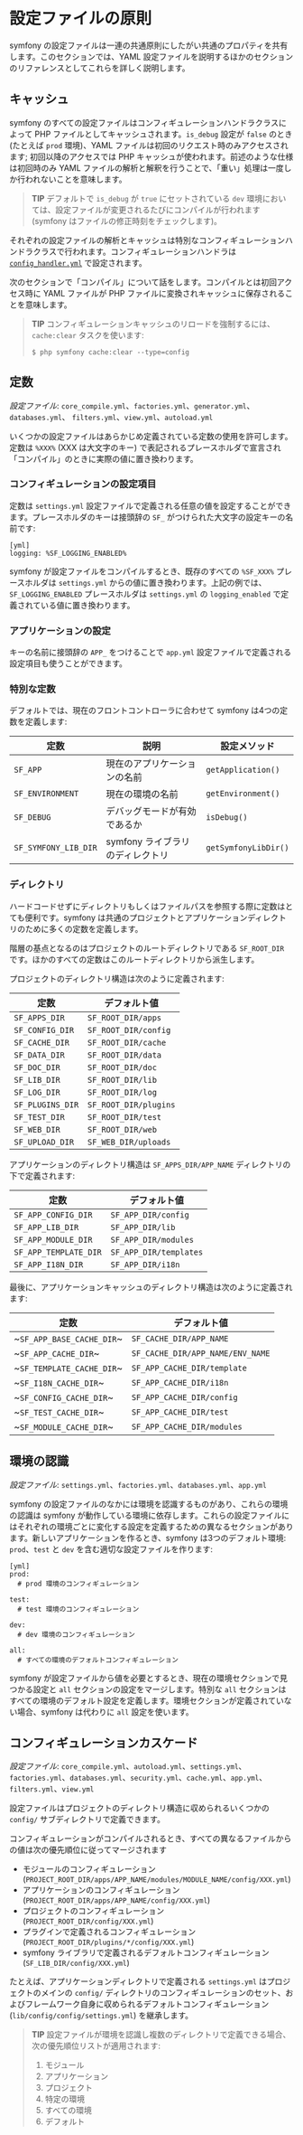 設定ファイルの原則
===================

symfony の設定ファイルは一連の共通原則にしたがい共通のプロパティを共有します。このセクションでは、YAML 設定ファイルを説明するほかのセクションのリファレンスとしてこれらを詳しく説明します。

キャッシュ
----------

symfony のすべての設定ファイルはコンフィギュレーションハンドラクラスによって PHP ファイルとしてキャッシュされます。`is_debug` 設定が `false` のとき (たとえば `prod` 環境)、YAML ファイルは初回のリクエスト時のみアクセスされます; 初回以降のアクセスでは PHP キャッシュが使われます。前述のような仕様は初回時のみ YAML ファイルの解析と解釈を行うことで、「重い」処理は一度しか行われないことを意味します。

>**TIP**
>デフォルトで `is_debug` が `true` にセットされている `dev` 環境においては、設定ファイルが変更されるたびにコンパイルが行われます (symfony はファイルの修正時刻をチェックします)。

それぞれの設定ファイルの解析とキャッシュは特別なコンフィギュレーションハンドラクラスで行われます。コンフィギュレーションハンドラは [`config_handler.yml`](#chapter_14_config_handlers_yml) で設定されます。

次のセクションで「コンパイル」について話をします。コンパイルとは初回アクセス時に YAML ファイルが PHP ファイルに変換されキャッシュに保存されることを意味します。

>**TIP**
>コンフィギュレーションキャッシュのリロードを強制するには、`cache:clear` タスクを使います:
>
>     $ php symfony cache:clear --type=config

定数
----

*設定ファイル*:
`core_compile.yml`、`factories.yml`、`generator.yml`、`databases.yml`、
`filters.yml`、`view.yml`、`autoload.yml`

いくつかの設定ファイルはあらかじめ定義されている定数の使用を許可します。定数は `%XXX%` (XXX は大文字のキー) で表記されるプレースホルダで宣言され「コンパイル」のときに実際の値に置き換わります。

### コンフィギュレーションの設定項目

定数は `settings.yml` 設定ファイルで定義される任意の値を設定することができます。プレースホルダのキーは接頭辞の `SF_` がつけられた大文字の設定キーの名前です:

    [yml]
    logging: %SF_LOGGING_ENABLED%

symfony が設定ファイルをコンパイルするとき、既存のすべての `%SF_XXX%` プレースホルダは `settings.yml` からの値に置き換わります。上記の例では、`SF_LOGGING_ENABLED` プレースホルダは `settings.yml` の `logging_enabled` で定義されている値に置き換わります。

### アプリケーションの設定

キーの名前に接頭辞の `APP_` をつけることで `app.yml` 設定ファイルで定義される設定項目も使うことができます。

### 特別な定数

デフォルトでは、現在のフロントコントローラに合わせて symfony は4つの定数を定義します:

 | 定数                 | 説明                             | 設定メソッド         |
 | -------------------- | -------------------------------- | -------------------- |
 | `SF_APP`             | 現在のアプリケーションの名前      | `getApplication()`   |
 | `SF_ENVIRONMENT`     | 現在の環境の名前                  | `getEnvironment()`   |
 | `SF_DEBUG`           | デバッグモードが有効であるか      | `isDebug()`          |
 | `SF_SYMFONY_LIB_DIR` | symfony ライブラリのディレクトリ  | `getSymfonyLibDir()` |

### ディレクトリ

ハードコードせずにディレクトリもしくはファイルパスを参照する際に定数はとても便利です。symfony は共通のプロジェクトとアプリケーションディレクトリのために多くの定数を定義します。

階層の基点となるのはプロジェクトのルートディレクトリである `SF_ROOT_DIR` です。ほかのすべての定数はこのルートディレクトリから派生します。

プロジェクトのディレクトリ構造は次のように定義されます:

 | 定数             | デフォルト値          |
 | ---------------- | -------------------- |
 | `SF_APPS_DIR`    | `SF_ROOT_DIR/apps`   |
 | `SF_CONFIG_DIR`  | `SF_ROOT_DIR/config` |
 | `SF_CACHE_DIR`   | `SF_ROOT_DIR/cache`  |
 | `SF_DATA_DIR`    | `SF_ROOT_DIR/data`   |
 | `SF_DOC_DIR`     | `SF_ROOT_DIR/doc`    |
 | `SF_LIB_DIR`     | `SF_ROOT_DIR/lib`    |
 | `SF_LOG_DIR`     | `SF_ROOT_DIR/log`    |
 | `SF_PLUGINS_DIR` | `SF_ROOT_DIR/plugins`|
 | `SF_TEST_DIR`    | `SF_ROOT_DIR/test`   |
 | `SF_WEB_DIR`     | `SF_ROOT_DIR/web`    |
 | `SF_UPLOAD_DIR`  | `SF_WEB_DIR/uploads` |

アプリケーションのディレクトリ構造は `SF_APPS_DIR/APP_NAME` ディレクトリの下で定義されます:

 | 定数                  | デフォルト値           |
 | --------------------- | ---------------------- |
 | `SF_APP_CONFIG_DIR`   | `SF_APP_DIR/config`    |
 | `SF_APP_LIB_DIR`      | `SF_APP_DIR/lib`       |
 | `SF_APP_MODULE_DIR`   | `SF_APP_DIR/modules`   |
 | `SF_APP_TEMPLATE_DIR` | `SF_APP_DIR/templates` |
 | `SF_APP_I18N_DIR`     | `SF_APP_DIR/i18n`      |

最後に、アプリケーションキャッシュのディレクトリ構造は次のように定義されます:

 | 定数                    | デフォルト値                     |
 | ------------------------- | -------------------------------- |
 | ~`SF_APP_BASE_CACHE_DIR`~ | `SF_CACHE_DIR/APP_NAME`          |
 | ~`SF_APP_CACHE_DIR`~      | `SF_CACHE_DIR/APP_NAME/ENV_NAME` |
 | ~`SF_TEMPLATE_CACHE_DIR`~ | `SF_APP_CACHE_DIR/template`      |
 | ~`SF_I18N_CACHE_DIR`~     | `SF_APP_CACHE_DIR/i18n`          |
 | ~`SF_CONFIG_CACHE_DIR`~   | `SF_APP_CACHE_DIR/config`        |
 | ~`SF_TEST_CACHE_DIR`~     | `SF_APP_CACHE_DIR/test`          |
 | ~`SF_MODULE_CACHE_DIR`~   | `SF_APP_CACHE_DIR/modules`       |

環境の認識
----------

*設定ファイル*: `settings.yml`、`factories.yml`、`databases.yml`、`app.yml`

symfony の設定ファイルのなかには環境を認識するものがあり、これらの環境の認識は symfony が動作している環境に依存します。これらの設定ファイルにはそれぞれの環境ごとに変化する設定を定義するための異なるセクションがあります。新しいアプリケーションを作るとき、symfony は3つのデフォルト環境: `prod`、`test` と `dev` を含む適切な設定ファイルを作ります:

    [yml]
    prod:
      # prod 環境のコンフィギュレーション

    test:
      # test 環境のコンフィギュレーション

    dev:
      # dev 環境のコンフィギュレーション

    all:
      # すべての環境のデフォルトコンフィギュレーション

symfony が設定ファイルから値を必要とするとき、現在の環境セクションで見つかる設定と `all` セクションの設定をマージします。特別な `all` セクションはすべての環境のデフォルト設定を定義します。環境セクションが定義されていない場合、symfony は代わりに `all` 設定を使います。

コンフィギュレーションカスケード
--------------------------------

*設定ファイル*: `core_compile.yml`、`autoload.yml`、`settings.yml`、`factories.yml`、`databases.yml`、`security.yml`、`cache.yml`、`app.yml`、`filters.yml`、`view.yml`

設定ファイルはプロジェクトのディレクトリ構造に収められるいくつかの `config/` サブディレクトリで定義できます。

コンフィギュレーションがコンパイルされるとき、すべての異なるファイルからの値は次の優先順位に従ってマージされます

  * モジュールのコンフィギュレーション (`PROJECT_ROOT_DIR/apps/APP_NAME/modules/MODULE_NAME/config/XXX.yml`)
  * アプリケーションのコンフィギュレーション (`PROJECT_ROOT_DIR/apps/APP_NAME/config/XXX.yml`)
  * プロジェクトのコンフィギュレーション (`PROJECT_ROOT_DIR/config/XXX.yml`)
  * プラグインで定義されるコンフィギュレーション (`PROJECT_ROOT_DIR/plugins/*/config/XXX.yml`)
  * symfony ライブラリで定義されるデフォルトコンフィギュレーション (`SF_LIB_DIR/config/XXX.yml`)

たとえば、アプリケーションディレクトリで定義される `settings.yml` はプロジェクトのメインの `config/` ディレクトリのコンフィギュレーションのセット、およびフレームワーク自身に収められるデフォルトコンフィギュレーション (`lib/config/config/settings.yml`) を継承します。

>**TIP**
>設定ファイルが環境を認識し複数のディレクトリで定義できる場合、次の優先順位リストが適用されます:
>
> 1. モジュール
> 2. アプリケーション
> 3. プロジェクト
> 4. 特定の環境
> 5. すべての環境
> 6. デフォルト

